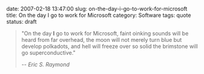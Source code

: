 date: 2007-02-18 13:47:00
slug: on-the-day-i-go-to-work-for-microsoft
title: On the day I go to work for Microsoft
category: Software
tags: quote
status: draft

> "On the day **I** go to work for Microsoft, faint oinking sounds will be
> heard from far overhead, the moon will not merely turn blue but develop
> polkadots, and hell will freeze over so solid the brimstone will go
> superconductive."
>
> -- *_Eric S. Raymond_*

